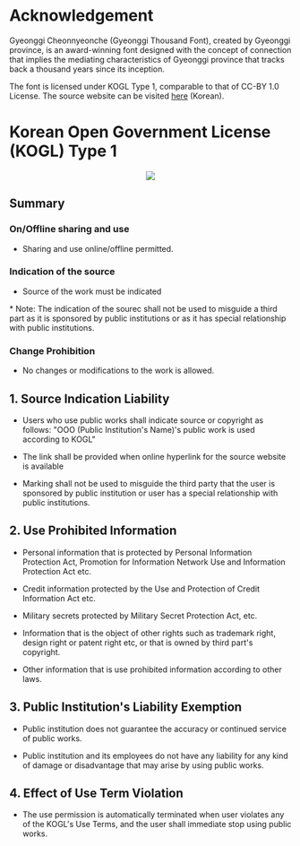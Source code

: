 # Acknowledgement

Gyeonggi Cheonnyeonche (Gyeonggi Thousand Font), created by Gyeonggi province, is an award-winning font designed with the concept of connection that implies the mediating characteristics of Gyeonggi province that tracks back a thousand years since its inception.

The font is licensed under KOGL Type 1, comparable to that of CC-BY 1.0 License. The source website can be visited
[here](https://www.gg.go.kr/contents/contents.do?ciIdx=679&menuId=2457) (Korean).


# Korean Open Government License (KOGL) Type 1

<center>

![](https://www.kogl.or.kr/images/front/sub/img_opencode1_m_en.jpg)

</center>

## Summary

### On/Offline sharing and use

- Sharing and use online/offline permitted.

### Indication of the source

- Source of the work must be indicated

\* Note: The indication of the sourec shall not be used to misguide a third part as it is sponsored by public
institutions or as it has special relationship with public institutions.

### Change Prohibition

- No changes or modifications to the work is allowed.


## 1. Source Indication Liability

- Users who use public works shall indicate source or copyright as follows:
	"OOO (Public Institution's Name)'s public work is used according to KOGL"

- The link shall be provided when online hyperlink for the source website is available

- Marking shall not be used to misguide the third party that the user is sponsored by public institution or user has
  a special relationship with public institutions.

## 2. Use Prohibited Information

- Personal information that is protected by Personal Information Protection Act, Promotion for Information Network Use
  and Information Protection Act etc.

- Credit information protected by the Use and Protection of Credit Information Act etc.

- Military secrets protected by Military Secret Protection Act, etc.

- Information that is the object of other rights such as trademark right, design right or patent right etc, or that is
  owned by third part's copyright.

- Other information that is use prohibited information according to other laws.

## 3. Public Institution's Liability Exemption

- Public institution does not guarantee the accuracy or continued service of public works.

- Public institution and its employees do not have any liability for any kind of damage or disadvantage that may arise
  by using public works.

## 4. Effect of Use Term Violation

- The use permission is automatically terminated when user violates any of the KOGL's Use Terms, and the user shall
  immediate stop using public works.
